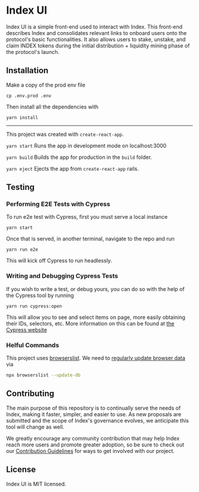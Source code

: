 # Index UI

Index UI is a simple front-end used to interact with Index. This front-end describes Index and consolidates relevant links to onboard users onto the protocol's basic functionalities. It also allows users to stake, unstake, and claim INDEX tokens during the initial distribution + liquidity mining phase of the protocol's launch.

## Installation

Make a copy of the prod env file

`cp .env.prod .env`

Then install all the dependencies with

`yarn install`

---

This project was created with `create-react-app`.

`yarn start`
Runs the app in development mode on localhost:3000

`yarn build`
Builds the app for production in the `build` folder.

`yarn eject`
Ejects the app from `create-react-app` rails.

## Testing

### Performing E2E Tests with Cypress

To run e2e test with Cypress, first you must serve a local instance

`yarn start`

Once that is served, in another terminal, navigate to the repo and run

`yarn run e2e`

This will kick off Cypress to run headlessly.

### Writing and Debugging Cypress Tests

If you wish to write a test, or debug yours, you can do so with the help of the Cypress tool by running

`yarn run cypress:open`

This will allow you to see and select items on page, more easily obtaining their IDs, selectors, etc. More information on this can be found at [the Cypress website](https://docs.cypress.io/)

### Helful Commands

This project uses [browserslist](https://github.com/browserslist/browserslist). We need to [regularly update browser data](https://github.com/browserslist/browserslist#browsers-data-updating) via
```bash
npx browserslist --update-db
```

## Contributing

The main purpose of this repository is to continually serve the needs of Index, making it faster, simpler, and easier to use. As new proposals are submitted and the scope of Index's governance evolves, we anticipate this tool will change as well.

We greatly encourage any community contribution that may help Index reach more users and promote greater adoption, so be sure to check out our [Contribution Guidelines](https://github.com/SetProtocol/index-ui/blob/master/CONTRIBUTING.md) for ways to get involved with our project.

## License

Index UI is MIT licensed.
